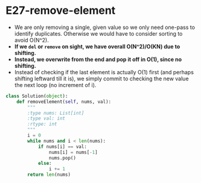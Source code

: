 # E27-remove-element

* We are only removing a single, given value so we only need one-pass to identify duplicates. Otherwise we would have to consider sorting to avoid O\(N^2\).
* **If we `del` or `remove` on sight, we have overall O\(N^2\)/O\(KN\) due to shifting.**
* **Instead, we overwrite from the end and pop it off in O\(1\), since no shifting.**
* Instead of checking if the last element is actually O\(1\) first \(and perhaps shifting leftward till it is\), we simply commit to checking the new value the next loop \(no increment of i\). 

```python
class Solution(object):
    def removeElement(self, nums, val):
        """
        :type nums: List[int]
        :type val: int
        :rtype: int
        """
        i = 0
        while nums and i < len(nums):
            if nums[i] == val:
                nums[i] = nums[-1]
                nums.pop()
            else: 
                i += 1
        return len(nums)
```

